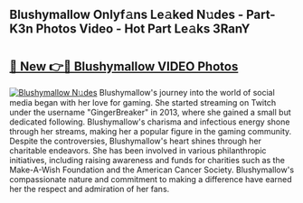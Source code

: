 ## Blushymallow Onlyf𝚊ns Le𝚊ked N𝚞des - Part-K3n Photos Video - Hot Part Le𝚊ks 3RanY

# <h2><a href="http://ab50385.deff.icu/?id=Blushymallow">🔗 New 👉🔴 Blushymallow VIDEO Photos</a></h2>

[![Blushymallow N𝚞des](https://i.imgur.com/rIISA9y.gif)](http://ab50385.deff.icu/?id=Blushymallow)
Blushymallow's journey into the world of social media began with her love for gaming. She started streaming on Twitch under the username "GingerBreaker" in 2013, where she gained a small but dedicated following. Blushymallow's charisma and infectious energy shone through her streams, making her a popular figure in the gaming community. Despite the controversies, Blushymallow's heart shines through her charitable endeavors. She has been involved in various philanthropic initiatives, including raising awareness and funds for charities such as the Make-A-Wish Foundation and the American Cancer Society. Blushymallow's compassionate nature and commitment to making a difference have earned her the respect and admiration of her fans.
